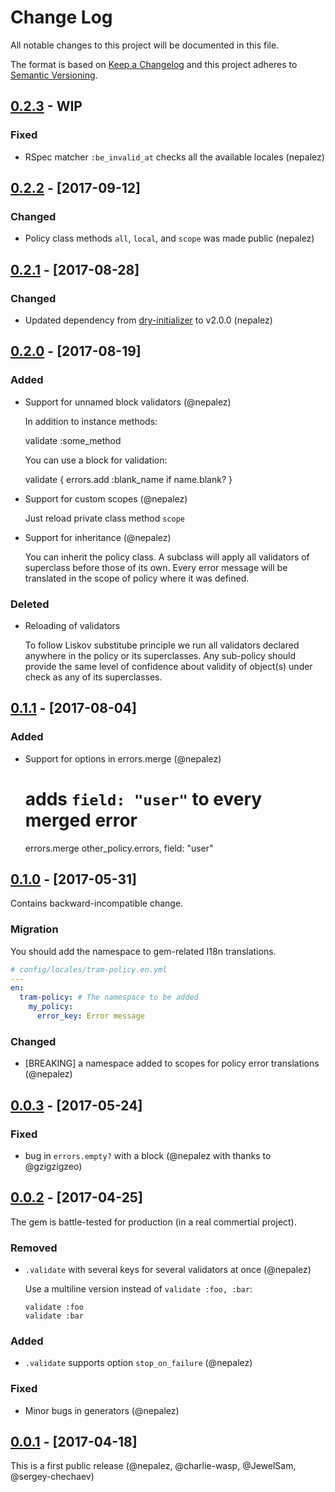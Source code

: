 # Change Log
All notable changes to this project will be documented in this file.

The format is based on [Keep a Changelog](http://keepachangelog.com/)
and this project adheres to [Semantic Versioning](http://semver.org/).

## [0.2.3] - WIP

### Fixed
- RSpec matcher `:be_invalid_at` checks all the available locales (nepalez)

## [0.2.2] - [2017-09-12]

### Changed
- Policy class methods `all`, `local`, and `scope` was made public (nepalez)

## [0.2.1] - [2017-08-28]

### Changed
- Updated dependency from [dry-initializer] to v2.0.0 (nepalez)

## [0.2.0] - [2017-08-19]

### Added
- Support for unnamed block validators (@nepalez)

  In addition to instance methods:

    validate :some_method

  You can use a block for validation:

    validate { errors.add :blank_name if name.blank? }

- Support for custom scopes (@nepalez)

  Just reload private class method `scope`

- Support for inheritance (@nepalez)

  You can inherit the policy class. A subclass will apply all validators of
  superclass before those of its own. Every error message will be translated
  in the scope of policy where it was defined.

### Deleted
- Reloading of validators

  To follow Liskov substitube principle we run all validators declared anywhere
  in the policy or its superclasses. Any sub-policy should provide the same
  level of confidence about validity of object(s) under check as any
  of its superclasses.

## [0.1.1] - [2017-08-04]

### Added
- Support for options in errors.merge (@nepalez)

    # adds `field: "user"` to every merged error
    errors.merge other_policy.errors, field: "user"

## [0.1.0] - [2017-05-31]
Contains backward-incompatible change.

### Migration
You should add the namespace to gem-related I18n translations.

```yaml
# config/locales/tram-policy.en.yml
---
en:
  tram-policy: # The namespace to be added
    my_policy:
      error_key: Error message
```

### Changed
- [BREAKING] a namespace added to scopes for policy error translations (@nepalez)

## [0.0.3] - [2017-05-24]

### Fixed
- bug in `errors.empty?` with a block (@nepalez with thanks to @gzigzigzeo)

## [0.0.2] - [2017-04-25]
The gem is battle-tested for production (in a real commertial project).

### Removed
- `.validate` with several keys for several validators at once (@nepalez)

  Use a multiline version instead of `validate :foo, :bar`:

  ```
  validate :foo
  validate :bar
  ```

### Added
- `.validate` supports option `stop_on_failure` (@nepalez)

### Fixed
- Minor bugs in generators (@nepalez)

## [0.0.1] - [2017-04-18]
This is a first public release (@nepalez, @charlie-wasp, @JewelSam, @sergey-chechaev)

[dry-initializer]: https://github.com/dry-rb/dry-initializer
[Unreleased]: https://github.com/tram-rb/tram-policy
[0.0.1]: https://github.com/tram-rb/tram-policy/releases/tag/v0.0.1
[0.0.2]: https://github.com/tram-rb/tram-policy/compare/v0.0.1...v0.0.2
[0.0.3]: https://github.com/tram-rb/tram-policy/compare/v0.0.2...v0.0.3
[0.1.0]: https://github.com/tram-rb/tram-policy/compare/v0.0.3...v0.1.0
[0.1.1]: https://github.com/tram-rb/tram-policy/compare/v0.1.0...v0.1.1
[0.2.0]: https://github.com/tram-rb/tram-policy/compare/v0.1.1...v0.2.0
[0.2.1]: https://github.com/tram-rb/tram-policy/compare/v0.2.0...v0.2.1
[0.2.2]: https://github.com/tram-rb/tram-policy/compare/v0.2.1...v0.2.2
[0.2.3]: https://github.com/tram-rb/tram-policy/compare/v0.2.2...v0.2.3

